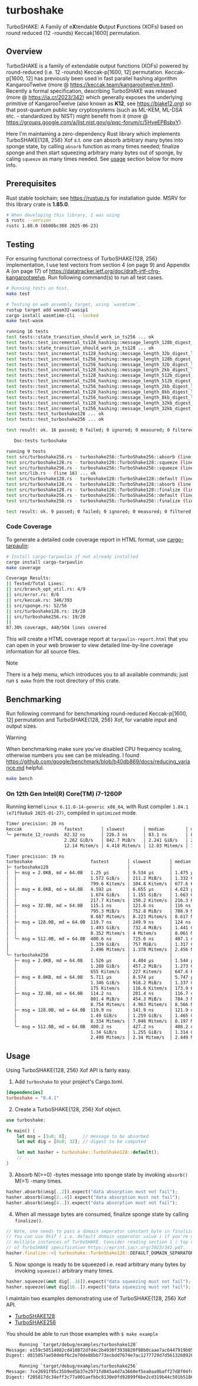 # turboshake
TurboSHAKE: A Family of e**X**tendable **O**utput **F**unctions (XOFs) based on round reduced (12 -rounds) Keccak[1600] permutation.

## Overview
TurboSHAKE is a family of extendable output functions (XOFs) powered by round-reduced (i.e. 12 -rounds) Keccak-p[1600, 12] permutation. Keccak-p[1600, 12] has previously been used in fast parallel hashing algorithm KangarooTwelve (more @ https://keccak.team/kangarootwelve.html). Recently a formal specification, describing TurboSHAKE was released (more @ https://ia.cr/2023/342) which generally exposes the underlying primitive of KangarooTwelve (also known as **K12**, see https://blake12.org) so that post-quantum public key cryptosystems (such as ML-KEM, ML-DSA etc. - standardized by NIST) might benefit from it (more @ https://groups.google.com/a/list.nist.gov/g/pqc-forum/c/5HveEPBsbxY).

Here I'm maintaining a zero-dependency Rust library which implements TurboSHAKE{128, 256} Xof s.t. one can absorb arbitrary many bytes into sponge state, by calling `absorb` function as many times needed; finalize sponge and then start squeezing arbitrary many bytes out of sponge, by caling `squeeze` as many times needed. See [usage](#usage) section below for more info.

## Prerequisites
Rust stable toolchain; see https://rustup.rs for installation guide. MSRV for this library crate is **1.85.0**.

```bash
# When developing this library, I was using
$ rustc --version
rustc 1.88.0 (6b00bc388 2025-06-23)
```

## Testing
For ensuring functional correctness of TurboSHAKE{128, 256} implementation, I use test vectors from section 4 (on page 9) and Appendix A (on page 17) of https://datatracker.ietf.org/doc/draft-irtf-cfrg-kangarootwelve. Run following command(s) to run all test cases.

```bash
# Running tests on host.
make test

# Testing on web assembly target, using `wasmtime`.
rustup target add wasm32-wasip1
cargo install wasmtime-cli --locked
make test-wasm
```

```bash
running 16 tests
test tests::state_transition_should_work_in_ts256 ... ok
test tests::test_incremental_ts128_hashing::message_length_128b_digest_length_128b ... ok
test tests::state_transition_should_work_in_ts128 ... ok
test tests::test_incremental_ts128_hashing::message_length_32b_digest_length_32b ... ok
test tests::test_incremental_ts256_hashing::message_length_128b_digest_length_128b ... ok
test tests::test_incremental_ts256_hashing::message_length_32b_digest_length_32b ... ok
test tests::test_incremental_ts128_hashing::message_length_2kb_digest_length_2kb ... ok
test tests::test_incremental_ts128_hashing::message_length_512b_digest_length_512b ... ok
test tests::test_incremental_ts256_hashing::message_length_512b_digest_length_512b ... ok
test tests::test_incremental_ts256_hashing::message_length_2kb_digest_length_2kb ... ok
test tests::test_incremental_ts128_hashing::message_length_8kb_digest_length_8kb ... ok
test tests::test_incremental_ts256_hashing::message_length_8kb_digest_length_8kb ... ok
test tests::test_incremental_ts128_hashing::message_length_32kb_digest_length_32kb ... ok
test tests::test_incremental_ts256_hashing::message_length_32kb_digest_length_32kb ... ok
test tests::test_turboshake128 ... ok
test tests::test_turboshake256 ... ok

test result: ok. 16 passed; 0 failed; 0 ignored; 0 measured; 0 filtered out; finished in 0.07s

   Doc-tests turboshake

running 9 tests
test src/turboshake256.rs - turboshake256::TurboShake256::absorb (line 70) ... ok
test src/turboshake128.rs - turboshake128::TurboShake128::squeeze (line 138) ... ok
test src/turboshake256.rs - turboshake256::TurboShake256::squeeze (line 138) ... ok
test src/lib.rs - (line 16) ... ok
test src/turboshake128.rs - turboshake128::TurboShake128::default (line 31) ... ok
test src/turboshake128.rs - turboshake128::TurboShake128::absorb (line 70) ... ok
test src/turboshake128.rs - turboshake128::TurboShake128::finalize (line 100) ... ok
test src/turboshake256.rs - turboshake256::TurboShake256::default (line 31) ... ok
test src/turboshake256.rs - turboshake256::TurboShake256::finalize (line 100) ... ok

test result: ok. 9 passed; 0 failed; 0 ignored; 0 measured; 0 filtered out; finished in 0.00s
```

### Code Coverage
To generate a detailed code coverage report in HTML format, use [cargo-tarpaulin](https://github.com/xd009642/tarpaulin):

```bash
# Install cargo-tarpaulin if not already installed
cargo install cargo-tarpaulin
make coverage
```

```bash
Coverage Results:
|| Tested/Total Lines:
|| src/branch_opt_util.rs: 4/9
|| src/error.rs: 0/6
|| src/keccak.rs: 346/393
|| src/sponge.rs: 52/56
|| src/turboshake128.rs: 19/20
|| src/turboshake256.rs: 19/20
|| 
87.30% coverage, 440/504 lines covered
```

This will create a HTML coverage report at `tarpaulin-report.html` that you can open in your web browser to view detailed line-by-line coverage information for all source files.

> [!NOTE]
> There is a help menu, which introduces you to all available commands; just run `$ make` from the root directory of this crate.

## Benchmarking
Run following command for benchmarking round-reduced Keccak-p[1600, 12] permutation and TurboSHAKE{128, 256} Xof, for variable input and output sizes.

> [!WARNING]
> When benchmarking make sure you've disabled CPU frequency scaling, otherwise numbers you see can be misleading. I found https://github.com/google/benchmark/blob/b40db869/docs/reducing_variance.md helpful.

```bash
make bench
```

### On 12th Gen Intel(R) Core(TM) i7-1260P
Running kernel `Linux 6.11.0-14-generic x86_64`, with Rust compiler `1.84.1 (e71f9a9a9 2025-01-27)`, compiled in `optimized` mode.

```bash
Timer precision: 20 ns
keccak                fastest       │ slowest       │ median        │ mean          │ samples │ iters
╰─ permute_12_rounds  82.32 ns      │ 226.3 ns      │ 83.1 ns       │ 88.24 ns      │ 100     │ 3200
                      2.262 GiB/s   │ 842.7 MiB/s   │ 2.241 GiB/s   │ 2.11 GiB/s    │         │
                      12.14 Mitem/s │ 4.418 Mitem/s │ 12.03 Mitem/s │ 11.33 Mitem/s │         │

Timer precision: 19 ns
turboshake                      fastest       │ slowest       │ median        │ mean          │ samples │ iters
├─ turboshake128                              │               │               │               │         │
│  ├─ msg = 2.0KB, md = 64.0B   1.25 µs       │ 9.534 µs      │ 1.475 µs      │ 1.547 µs      │ 100     │ 100
│  │                            1.572 GiB/s   │ 211.2 MiB/s   │ 1.332 GiB/s   │ 1.27 GiB/s    │         │
│  │                            799.6 Kitem/s │ 104.8 Kitem/s │ 677.6 Kitem/s │ 646.1 Kitem/s │         │
│  ├─ msg = 8.0KB, md = 64.0B   4.592 µs      │ 6.655 µs      │ 4.623 µs      │ 4.644 µs      │ 100     │ 100
│  │                            1.674 GiB/s   │ 1.155 GiB/s   │ 1.663 GiB/s   │ 1.655 GiB/s   │         │
│  │                            217.7 Kitem/s │ 150.2 Kitem/s │ 216.3 Kitem/s │ 215.3 Kitem/s │         │
│  ├─ msg = 32.0B, md = 64.0B   115.1 ns      │ 121.6 ns      │ 116 ns        │ 116.1 ns      │ 100     │ 1600
│  │                            795.3 MiB/s   │ 752.8 MiB/s   │ 788.9 MiB/s   │ 788.4 MiB/s   │         │
│  │                            8.687 Mitem/s │ 8.223 Mitem/s │ 8.617 Mitem/s │ 8.612 Mitem/s │         │
│  ├─ msg = 128.0B, md = 64.0B  119.7 ns      │ 249.9 ns      │ 124 ns        │ 131.8 ns      │ 100     │ 1600
│  │                            1.493 GiB/s   │ 732.4 MiB/s   │ 1.441 GiB/s   │ 1.356 GiB/s   │         │
│  │                            8.352 Mitem/s │ 4 Mitem/s     │ 8.061 Mitem/s │ 7.584 Mitem/s │         │
│  ╰─ msg = 512.0B, md = 64.0B  400.6 ns      │ 725.6 ns      │ 407.1 ns      │ 423.9 ns      │ 100     │ 400
│                               1.339 GiB/s   │ 757 MiB/s     │ 1.317 GiB/s   │ 1.265 GiB/s   │         │
│                               2.496 Mitem/s │ 1.378 Mitem/s │ 2.456 Mitem/s │ 2.358 Mitem/s │         │
╰─ turboshake256                              │               │               │               │         │
   ├─ msg = 2.0KB, md = 64.0B   1.526 µs      │ 4.404 µs      │ 1.544 µs      │ 1.574 µs      │ 100     │ 100
   │                            1.288 GiB/s   │ 457.2 MiB/s   │ 1.273 GiB/s   │ 1.248 GiB/s   │         │
   │                            655 Kitem/s   │ 227 Kitem/s   │ 647.6 Kitem/s │ 634.9 Kitem/s │         │
   ├─ msg = 8.0KB, md = 64.0B   5.711 µs      │ 8.574 µs      │ 5.747 µs      │ 5.922 µs      │ 100     │ 100
   │                            1.346 GiB/s   │ 918.2 MiB/s   │ 1.337 GiB/s   │ 1.298 GiB/s   │         │
   │                            175 Kitem/s   │ 116.6 Kitem/s │ 173.9 Kitem/s │ 168.8 Kitem/s │         │
   ├─ msg = 32.0B, md = 64.0B   114.2 ns      │ 201.4 ns      │ 116.7 ns      │ 125.1 ns      │ 100     │ 1600
   │                            801.4 MiB/s   │ 454.3 MiB/s   │ 784.3 MiB/s   │ 731.5 MiB/s   │         │
   │                            8.754 Mitem/s │ 4.963 Mitem/s │ 8.566 Mitem/s │ 7.99 Mitem/s  │         │
   ├─ msg = 128.0B, md = 64.0B  119.9 ns      │ 141.9 ns      │ 121.9 ns      │ 122.3 ns      │ 100     │ 1600
   │                            1.49 GiB/s    │ 1.259 GiB/s   │ 1.465 GiB/s   │ 1.461 GiB/s   │         │
   │                            8.334 Mitem/s │ 7.046 Mitem/s │ 8.197 Mitem/s │ 8.172 Mitem/s │         │
   ╰─ msg = 512.0B, md = 64.0B  400.2 ns      │ 427.2 ns      │ 408.2 ns      │ 407.4 ns      │ 100     │ 800
                                1.34 GiB/s    │ 1.255 GiB/s   │ 1.314 GiB/s   │ 1.316 GiB/s   │         │
                                2.498 Mitem/s │ 2.34 Mitem/s  │ 2.449 Mitem/s │ 2.454 Mitem/s │         │
```

## Usage
Using TurboSHAKE{128, 256} Xof API is fairly easy.

1) Add `turboshake` to your project's Cargo.toml.

```toml
[dependencies]
turboshake = "0.4.1"
```

2) Create a TurboSHAKE{128, 256} Xof object.

```rust
use turboshake;

fn main() {
    let msg = [1u8; 8];      // message to be absorbed
    let mut dig = [0u8; 32]; // digest to be computed

    let mut hasher = turboshake::TurboShake128::default();
    // ...
}
```

3) Absorb N(>=0) -bytes message into sponge state by invoking `absorb()` M(>1) -many times.

```rust
hasher.absorb(&msg[..2]).expect("data absorption must not fail");
hasher.absorb(&msg[2..4]).expect("data absorption must not fail");
hasher.absorb(&msg[4..]).expect("data absorption must not fail");
```

4) When all message bytes are consumed, finalize sponge state by calling `finalize()`.

```rust
// Note, one needs to pass a domain seperator constant byte in finalization step.
// You can use 0x1f ( i.e. default domain seperator value ) if you're not using
// multiple instances of TurboSHAKE. Consider reading section 1 ( top of page 2 )
// of TurboSHAKE specification https://eprint.iacr.org/2023/342.pdf.
hasher.finalize::<{ turboshake::TurboShake128::DEFAULT_DOMAIN_SEPARATOR }>().expect("finalization must not fail");
```

5) Now sponge is ready to be squeezed i.e. read arbitrary many bytes by invoking `squeeze()` arbitrary many times.

```rust
hasher.squeeze(&mut dig[..16]).expect("data squeezing must not fail");
hasher.squeeze(&mut dig[16..]).expect("data squeezing must not fail");
```

I maintain two examples demonstrating use of TurboSHAKE{128, 256} Xof API.

- [TurboSHAKE128](./examples/turboshake128.rs)
- [TurboSHAKE256](./examples/turboshake256.rs)

You should be able to run those examples with `$ make example`

```bash
     Running `target/debug/examples/turboshake128`
Message: e159c50514082cd410872dfd4c2b4930f3938820f98b0caae7ac6447919b05ec72848349e59a005f31ad4566fb6ed016c8b6495005a6b2782a6a2af478eda484
Digest: d815057ae50debf6c2e70de88bb773ecbdd7674e7ac1277729d7d56132689262

     Running `target/debug/examples/turboshake256`
Message: 7ce2691f95c35b9ed5b37e2971fd045a4d7a3660ef5ea0aa9baff27d8f04fd1e756bd7f4c746a41a7a32d7cb130a53290827188dcf037d8702bcc15147aee34c
Digest: f205817dc34eff3c77a901aefbbc8130e0fd92899f6be2cd319b44c501b51865
```
